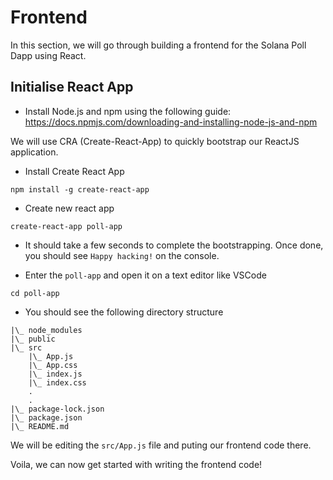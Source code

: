 # Frontend

In this section, we will go through building a frontend for the Solana Poll Dapp using React.

## Initialise React App

- Install Node.js and npm using the following guide:
https://docs.npmjs.com/downloading-and-installing-node-js-and-npm

We will use CRA (Create-React-App) to quickly bootstrap our ReactJS application.

- Install Create React App
```
npm install -g create-react-app
```

- Create new react app
```
create-react-app poll-app
```

- It should take a few seconds to complete the bootstrapping. Once done, you should see `Happy hacking!` on the console.

- Enter the `poll-app` and open it on a text editor like VSCode

```
cd poll-app
```

- You should see the following directory structure
```
|\_ node_modules
|\_ public
|\_ src
    |\_ App.js
    |\_ App.css
    |\_ index.js
    |\_ index.css
    .
    .
|\_ package-lock.json
|\_ package.json
|\_ README.md
```

We will be editing the `src/App.js` file and puting our frontend code there.

Voila, we can now get started with writing the frontend code!

